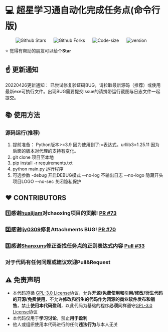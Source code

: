 # :computer: 超星学习通自动化完成任务点(命令行版)

<p align="center">
    <a href="https://github.com/Samueli924/chaoxing" target="_blank" style="margin-right: 20px; font-style: normal; text-decoration: none;">
        <img src="https://img.shields.io/github/stars/Samueli924/chaoxing" alt="Github Stars" />
    </a>
    <a href="https://github.com/Samueli924/chaoxing" target="_blank" style="margin-right: 20px; font-style: normal; text-decoration: none;">
        <img src="https://img.shields.io/github/forks/Samueli924/chaoxing" alt="Github Forks" />
    </a>
    <a href="https://github.com/Samueli924/chaoxing" target="_blank" style="margin-right: 20px; font-style: normal; text-decoration: none;">
        <img src="https://img.shields.io/github/languages/code-size/Samueli924/chaoxing" alt="Code-size" />
    </a>
    <a href="https://github.com/Samueli924/chaoxing" target="_blank" style="margin-right: 20px; font-style: normal; text-decoration: none;">
        <img src="https://img.shields.io/github/v/release/Samueli924/chaoxing?display_name=tag&sort=semver" alt="version" />
    </a>
</p>

:star: 觉得有帮助的朋友可以给个**Star**

## :point_up: 更新通知  
20220426更新通知： 已尝试修复验证码BUG，请拉取最新源码（推荐）或使用最新exe可执行文件。出现BUG需要提交Issue的请携带运行截图与日志文件一起提交。  

## :books: 使用方法

### 源码运行(推荐)
1. 提前准备： Python版本>=3.9 因为使用到了:=表达式。urllib3=1.25.11 因为后面的版本对代理的支持有变化。
2. git clone 项目至本地
3. pip install -r requirements.txt
4. python main.py 运行程序
5. 可选参数 -debug 开启DEBUG模式 --no-log 不输出日志 --no-logo 隐藏开头项目LOGO --no-sec 关闭隐私保护

## :heart: CONTRIBUTORS  
### :one:感谢[huajijam](https://github.com/huajijam)对chaoxing项目的贡献! [PR #73](https://github.com/Samueli924/chaoxing/pull/73)
### :two:感谢[ljy0309](https://github.com/lyj0309)修复Attachments BUG! [PR #70](https://github.com/Samueli924/chaoxing/pull/70)
### :three:感谢[Shanxuns](https://github.com/Shanxuns)修正查找任务点的正则表达式内容 [Pull #33](https://github.com/Samueli924/chaoxing/pull/33)  
### 对于代码有任何问题或建议欢迎Pull&Request  


## :warning: 免责声明  
- 本代码遵循 [GPL-3.0 License](https://github.com/Samueli924/chaoxing/blob/main/LICENSE)协议，允许**开源/免费使用和引用/修改/衍生代码的开源/免费使用**，不允许**修改和衍生的代码作为闭源的商业软件发布和销售**，禁止**使用本代码盈利**，以此代码为基础的程序**必须**同样遵守[GPL-3.0 License](https://github.com/Samueli924/chaoxing/blob/main/LICENSE)协议  
- 本代码仅用于**学习讨论**，禁止**用于盈利**  
- 他人或组织使用本代码进行的任何**违法行为**与本人无关  
